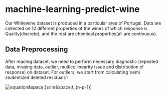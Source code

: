 # machine-learning-predict-wine

Our Whitewine dataset is produced in a particular area of Portugal. Data are collected on 12 different properties of the wines of which response is Quality(discrete), and the rest are chemical properties(all are continuous). 

## Data Preprocessing

After reading dataset, we need to perform necessary diagnostic (repeated data, missing data, outlier, multicollinearity issue and distribution of response) on dataset. For outliers, we start from calculating ’semi studentized deleted residuals’:

![equation](https://latex.codecogs.com/gif.latex?t_i&space;=&space;\frac{d_i}{SE(d_i)}=\frac{e_i}{\sqrt&space;{MSE_{(i)}}(1-h_{ii}))&space;}\sim&space;t_{n-p-1})  

